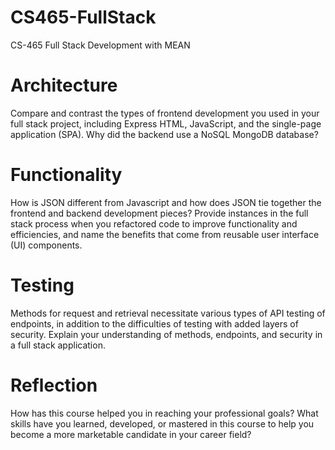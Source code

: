 # CS465-FullStack
CS-465 Full Stack Development with MEAN

# Architecture

Compare and contrast the types of frontend development you used in your full stack project, including Express HTML, JavaScript, and the single-page application (SPA).
Why did the backend use a NoSQL MongoDB database?

# Functionality
How is JSON different from Javascript and how does JSON tie together the frontend and backend development pieces?
Provide instances in the full stack process when you refactored code to improve functionality and efficiencies, and name the benefits that come from reusable user interface (UI) components.

# Testing
Methods for request and retrieval necessitate various types of API testing of endpoints, in addition to the difficulties of testing with added layers of security. Explain your understanding of methods, endpoints, and security in a full stack application.

# Reflection
How has this course helped you in reaching your professional goals? What skills have you learned, developed, or mastered in this course to help you become a more marketable candidate in your career field?
